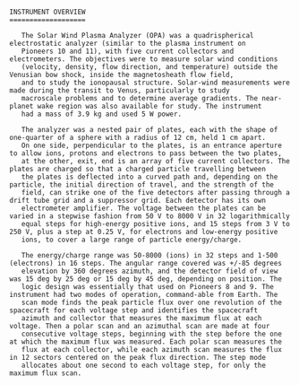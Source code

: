 
 
    INSTRUMENT OVERVIEW
    ===================
 
       The Solar Wind Plasma Analyzer (OPA) was a quadrispherical electrostatic analyzer (similar to the plasma instrument on 
       Pioneers 10 and 11), with five current collectors and electrometers. The objectives were to measure solar wind conditions 
       (velocity, density, flow direction, and temperature) outside the Venusian bow shock, inside the magnetosheath flow field, 
       and to study the ionopausal structure. Solar-wind measurements were made during the transit to Venus, particularly to study 
       macroscale problems and to determine average gradients. The near-planet wake region was also available for study. The instrument 
       had a mass of 3.9 kg and used 5 W power.
 
       The analyzer was a nested pair of plates, each with the shape of one-quarter of a sphere with a radius of 12 cm, held 1 cm apart. 
       On one side, perpendicular to the plates, is an entrance aperture to allow ions, protons and electrons to pass between the two plates, 
       at the other, exit, end is an array of five current collectors. The plates are charged so that a charged particle travelling between 
       the plates is deflected into a curved path and, depending on the particle, the initial direction of travel, and the strength of the 
       field, can strike one of the five detectors after passing through a drift tube grid and a suppressor grid. Each detector has its own 
       electrometer amplifier. The voltage between the plates can be varied in a stepwise fashion from 50 V to 8000 V in 32 logarithmically 
       equal steps for high-energy positive ions, and 15 steps from 3 V to 250 V, plus a step at 0.25 V, for electrons and low-energy positive 
       ions, to cover a large range of particle energy/charge.
 
       The energy/charge range was 50-8000 (ions) in 32 steps and 1-500 (electrons) in 16 steps. The angular range covered was +/-85 degrees 
       elevation by 360 degrees azimuth, and the detector field of view was 15 deg by 25 deg or 15 deg by 45 deg, depending on position. The 
       logic design was essentially that used on Pioneers 8 and 9. The instrument had two modes of operation, command-able from Earth. The 
       scan mode finds the peak particle flux over one revolution of the spacecraft for each voltage step and identifies the spacecraft 
       azimuth and collector that measures the maximum flux at each voltage. Then a polar scan and an azimuthal scan are made at four 
       consecutive voltage steps, beginning with the step before the one at which the maximum flux was measured. Each polar scan measures the 
       flux at each collector, while each azimuth scan measures the flux in 12 sectors centered on the peak flux direction. The step mode 
       allocates about one second to each voltage step, for only the maximum flux scan.
        